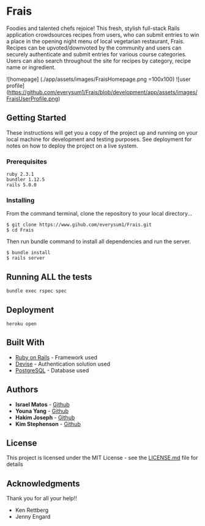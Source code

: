 # Frais

Foodies and talented chefs rejoice! This fresh, stylish full-stack Rails application crowdsources recipes from users, who can submit entries to win a place in the opening night menu of local vegetarian restaurant, Frais.  Recipes can be upvoted/downvoted by the community and users can securely authenticate and submit entries for various course categories.  Users can also search throughout the site for recipes by category, recipe name or ingredient.  

![homepage] (./app/assets/images/FraisHomepage.png =100x100)
![user profile] (https://github.com/everysum1/Frais/blob/development/app/assets/images/FraisUserProfile.png)
## Getting Started

These instructions will get you a copy of the project up and running on your local machine for development and testing purposes. See deployment for notes on how to deploy the project on a live system.

### Prerequisites

```
ruby 2.3.1
bundler 1.12.5
rails 5.0.0
```

### Installing
From the command terminal, clone the repository to your local directory...
```
$ git clone https://www.gihub.com/everysum1/Frais.git
$ cd Frais
```

Then run bundle command to install all dependencies and run the server.  

```
$ bundle install
$ rails server
```


## Running ALL the tests

```
bundle exec rspec spec
```

## Deployment

```
heroku open
```

## Built With

* [Ruby on Rails](http://api.rubyonrails.org/) -  Framework used
* [Devise](https://github.com/plataformatec/devise) - Authentication solution used
* [PostgreSQL](https://www.postgresql.org/docs/) - Database used

## Authors

* **Israel Matos** - [Github](https://github.com/everysum1)
* **Youna Yang** - [Github](https://github.com/y0una)
* **Hakim Joseph** - [Github](https://github.com/HakimJoseph)
* **Kim Stephenson** - [Github](https://github.com/kimstephenson)

## License

This project is licensed under the MIT License - see the [LICENSE.md](LICENSE.md) file for details

## Acknowledgments

Thank you for all your help!!
* Ken Rettberg
* Jenny Engard
